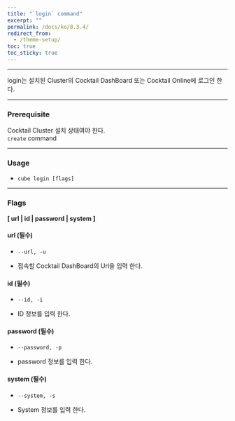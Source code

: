 ```yaml
---
title: "`login` command"
excerpt: ""
permalink: /docs/ko/8.3.4/
redirect_from:
  - /theme-setup/
toc: true
toc_sticky: true
---
```


---
login는 설치된 Cluster의 Cocktail DashBoard 또는 Cocktail Online에 로그인 한다.

---
### Prerequisite
Cocktail Cluster 설치 상태여야 한다.  
`create` command 

----
### Usage

* `cube login [flags]`

----
### Flags  
**[ url | id | password | system ]**

#### url (필수)

* `--url, -u`

* 접속할 Cocktail DashBoard의 Url을 입력 한다.


#### id (필수)

* `--id, -i`

* ID 정보를 입력 한다.


#### password (필수)

* `--password, -p`

* password 정보를 입력 한다.

#### system (필수)

* `--system, -s`

* System 정보를 입력 한다.
